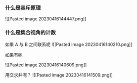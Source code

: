 
### 什么是容斥原理

![[Pasted image 20230416144447.png]]
### 什么是集合视角的计数

如果 A 与 B 之间联系呢
![[Pasted image 20230416140210.png]]

如果有呢

![[Pasted image 20230416140609.png]]

用交求并呢？
![[Pasted image 20230416141509.png]]




